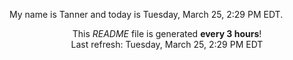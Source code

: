 My name is Tanner and today is Tuesday, March 25, 2:29 PM EDT.

<p align="center">This <i>README</i> file is generated <b>every 3 hours</b>!</br>Last refresh: Tuesday, March 25, 2:29 PM EDT<br /></p>
